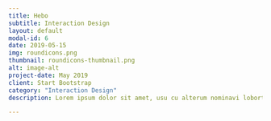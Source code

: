 ```yaml
---
title: Hebo
subtitle: Interaction Design
layout: default
modal-id: 6
date: 2019-05-15
img: roundicons.png
thumbnail: roundicons-thumbnail.png
alt: image-alt
project-date: May 2019
client: Start Bootstrap
category: "Interaction Design"
description: Lorem ipsum dolor sit amet, usu cu alterum nominavi lobortis. At duo novum diceret. Tantas apeirian vix et, usu sanctus postulant inciderint ut, populo diceret necessitatibus in vim. Cu eum dicam feugiat noluisse.

---
```

